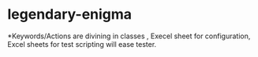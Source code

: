 # legendary-enigma
*Keywords/Actions  are divining in classes , Execel sheet for configuration, Excel sheets for test scripting will ease tester.

